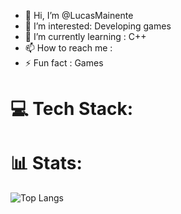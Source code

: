 - 👋 Hi, I’m @LucasMainente
- 👀 I’m interested: Developing games
- 🌱 I’m currently learning : C++
- 📫 How to reach me :
- ⚡ Fun fact : Games

# 💻 Tech Stack:
 

# 📊  Stats:

![Top Langs](https://github-readme-stats.vercel.app/api/wakatime?username=Queijodedev&layout=compact)
